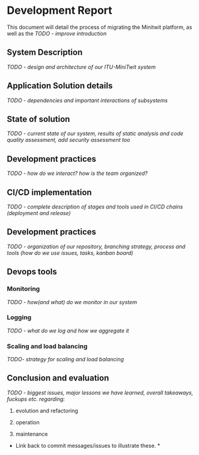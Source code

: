 # Development Report
This document will detail the process of migrating the Minitwit platform, as well as the 
*TODO - improve introduction*



## System Description
*TODO - design and architecture of our ITU-MiniTwit system*



## Application Solution details
*TODO - dependencies and important interactions of subsystems*



## State of solution
*TODO - current state of our system, results of static analysis and code quality assessment, add security assessment too*


## Development practices
*TODO - how do we interact? how is the team organized?*


## CI/CD implementation
*TODO - complete description of stages and tools used in CI/CD chains (deployment and release)*


## Development practices
*TODO - organization of our repository, branching strategy, process and tools (how do we use issues, tasks, kanban board)*


## Devops tools


### Monitoring
*TODO - how(and what) do we monitor in our system*


### Logging
*TODO - what do we log and how we aggregate it*


### Scaling and load balancing
*TODO- strategy for scaling and load balancing*


## Conclusion and evaluation
*TODO - biggest issues, major lessons we have learned, overall takeaways, fuckups etc. regarding:*


1. evolution and refactoring


2. operation


3. maintenance


* Link back to commit messages/issues to illustrate these. *

